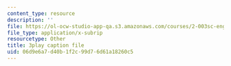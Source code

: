 ```yaml
---
content_type: resource
description: ''
file: https://ol-ocw-studio-app-qa.s3.amazonaws.com/courses/2-003sc-engineering-dynamics-fall-2011/06d9e6a7d40b1f2c99d76d61a18260c5_p9DHjoLS3GA.srt
file_type: application/x-subrip
resourcetype: Other
title: 3play caption file
uid: 06d9e6a7-d40b-1f2c-99d7-6d61a18260c5
---
```

